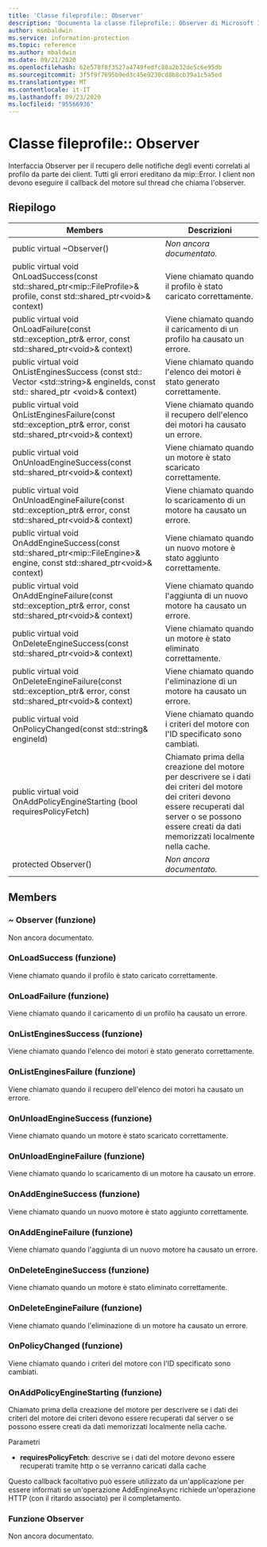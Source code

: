```yaml
---
title: 'Classe fileprofile:: Observer'
description: 'Documenta la classe fileprofile:: Observer di Microsoft Information Protection (MIP) SDK.'
author: msmbaldwin
ms.service: information-protection
ms.topic: reference
ms.author: mbaldwin
ms.date: 09/21/2020
ms.openlocfilehash: 62e578f8f3527a4749fedfc88a2b32de5c6e95db
ms.sourcegitcommit: 3f5f9f7695b9ed3c45e9230cd8b8cb39a1c5a5ed
ms.translationtype: MT
ms.contentlocale: it-IT
ms.lasthandoff: 09/23/2020
ms.locfileid: "95566936"
---
```

# <a name="class-fileprofileobserver"></a>Classe fileprofile:: Observer 
Interfaccia Observer per il recupero delle notifiche degli eventi correlati al profilo da parte dei client.
Tutti gli errori ereditano da mip::Error. I client non devono eseguire il callback del motore sul thread che chiama l'observer.
  
## <a name="summary"></a>Riepilogo
 Members                        | Descrizioni                                
--------------------------------|---------------------------------------------
public virtual ~Observer()  | _Non ancora documentato._
public virtual void OnLoadSuccess(const std::shared_ptr\<mip::FileProfile\>& profile, const std::shared_ptr\<void\>& context)  |  Viene chiamato quando il profilo è stato caricato correttamente.
public virtual void OnLoadFailure(const std::exception_ptr& error, const std::shared_ptr\<void\>& context)  |  Viene chiamato quando il caricamento di un profilo ha causato un errore.
public virtual void OnListEnginesSuccess (const std:: Vector \<std::string\>& engineIds, const std:: shared_ptr \<void\>& context)  |  Viene chiamato quando l'elenco dei motori è stato generato correttamente.
public virtual void OnListEnginesFailure(const std::exception_ptr& error, const std::shared_ptr\<void\>& context)  |  Viene chiamato quando il recupero dell'elenco dei motori ha causato un errore.
public virtual void OnUnloadEngineSuccess(const std::shared_ptr\<void\>& context)  |  Viene chiamato quando un motore è stato scaricato correttamente.
public virtual void OnUnloadEngineFailure(const std::exception_ptr& error, const std::shared_ptr\<void\>& context)  |  Viene chiamato quando lo scaricamento di un motore ha causato un errore.
public virtual void OnAddEngineSuccess(const std::shared_ptr\<mip::FileEngine\>& engine, const std::shared_ptr\<void\>& context)  |  Viene chiamato quando un nuovo motore è stato aggiunto correttamente.
public virtual void OnAddEngineFailure(const std::exception_ptr& error, const std::shared_ptr\<void\>& context)  |  Viene chiamato quando l'aggiunta di un nuovo motore ha causato un errore.
public virtual void OnDeleteEngineSuccess(const std::shared_ptr\<void\>& context)  |  Viene chiamato quando un motore è stato eliminato correttamente.
public virtual void OnDeleteEngineFailure(const std::exception_ptr& error, const std::shared_ptr\<void\>& context)  |  Viene chiamato quando l'eliminazione di un motore ha causato un errore.
public virtual void OnPolicyChanged(const std::string& engineId)  |  Viene chiamato quando i criteri del motore con l'ID specificato sono cambiati.
public virtual void OnAddPolicyEngineStarting (bool requiresPolicyFetch)  |  Chiamato prima della creazione del motore per descrivere se i dati dei criteri del motore dei criteri devono essere recuperati dal server o se possono essere creati da dati memorizzati localmente nella cache.
protected Observer()  | _Non ancora documentato._
  
## <a name="members"></a>Members
  
### <a name="observer-function"></a>~ Observer (funzione)
Non ancora documentato.

  
### <a name="onloadsuccess-function"></a>OnLoadSuccess (funzione)
Viene chiamato quando il profilo è stato caricato correttamente.
  
### <a name="onloadfailure-function"></a>OnLoadFailure (funzione)
Viene chiamato quando il caricamento di un profilo ha causato un errore.
  
### <a name="onlistenginessuccess-function"></a>OnListEnginesSuccess (funzione)
Viene chiamato quando l'elenco dei motori è stato generato correttamente.
  
### <a name="onlistenginesfailure-function"></a>OnListEnginesFailure (funzione)
Viene chiamato quando il recupero dell'elenco dei motori ha causato un errore.
  
### <a name="onunloadenginesuccess-function"></a>OnUnloadEngineSuccess (funzione)
Viene chiamato quando un motore è stato scaricato correttamente.
  
### <a name="onunloadenginefailure-function"></a>OnUnloadEngineFailure (funzione)
Viene chiamato quando lo scaricamento di un motore ha causato un errore.
  
### <a name="onaddenginesuccess-function"></a>OnAddEngineSuccess (funzione)
Viene chiamato quando un nuovo motore è stato aggiunto correttamente.
  
### <a name="onaddenginefailure-function"></a>OnAddEngineFailure (funzione)
Viene chiamato quando l'aggiunta di un nuovo motore ha causato un errore.
  
### <a name="ondeleteenginesuccess-function"></a>OnDeleteEngineSuccess (funzione)
Viene chiamato quando un motore è stato eliminato correttamente.
  
### <a name="ondeleteenginefailure-function"></a>OnDeleteEngineFailure (funzione)
Viene chiamato quando l'eliminazione di un motore ha causato un errore.
  
### <a name="onpolicychanged-function"></a>OnPolicyChanged (funzione)
Viene chiamato quando i criteri del motore con l'ID specificato sono cambiati.
  
### <a name="onaddpolicyenginestarting-function"></a>OnAddPolicyEngineStarting (funzione)
Chiamato prima della creazione del motore per descrivere se i dati dei criteri del motore dei criteri devono essere recuperati dal server o se possono essere creati da dati memorizzati localmente nella cache.

Parametri  
* **requiresPolicyFetch**: descrive se i dati del motore devono essere recuperati tramite http o se verranno caricati dalla cache


Questo callback facoltativo può essere utilizzato da un'applicazione per essere informati se un'operazione AddEngineAsync richiede un'operazione HTTP (con il ritardo associato) per il completamento.
  
### <a name="observer-function"></a>Funzione Observer
Non ancora documentato.
